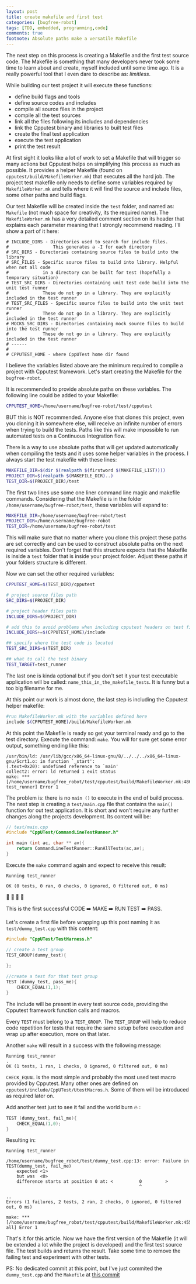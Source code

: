 ```yaml
---
layout: post
title: create makefile and first test
categories: [bugfree-robot]
tags: [TDD, embedded, programming,code]
comments: true
footnote: Absolute paths make a versatile Makefile
---
```


The next step on this process is creating a Makefile and the first test source code. The Makefile is something that many developers never took some time to learn about and create, myself included until some time ago. It is a really powerful tool that I even dare to describe as: *limitless*. 

While building our test project it will execute these functions:
- define build flags and tools
- define source codes and includes
- compile all source files in the project
- compile all the test sources
- link all the files following its includes and dependencies
- link the Cpputest binary and libraries to built test files
- create the final test application
- execute the test application
- print the test result

<!--more-->

At first sight it looks like a lot of work to set a Makefile that will trigger so many actions but Cpputest helps on simplifying this process as much as possible. It provides a helper Makefile (found on `cpputest/build/MakefileWorker.mk`) that executes all the hard job. The project test makefile only needs to define some variables required by `MakefileWorker.mk` and tells where it will find the source and include files, some other paths and build flags. 

Our test Makefile will be created inside the `test` folder, and named as: `Makefile` (not much space for creativity, its the required name). The `MakefileWorker.mk` has a very detailed comment section on its header that explains each parameter meaning that I strongly recommend reading. I'll show a part of it here:

```make
# INCLUDE_DIRS - Directories used to search for include files.
#                 This generates a -I for each directory
# SRC_DIRS - Directories containing source files to build into the library
# SRC_FILES - Specific source files to build into library. Helpful when not all code
#             in a directory can be built for test (hopefully a temporary situation)
# TEST_SRC_DIRS - Directories containing unit test code build into the unit test runner
#             These do not go in a library. They are explicitly included in the test runner
# TEST_SRC_FILES - Specific source files to build into the unit test runner
#             These do not go in a library. They are explicitly included in the test runner
# MOCKS_SRC_DIRS - Directories containing mock source files to build into the test runner
#             These do not go in a library. They are explicitly included in the test runner
# ------
#
# CPPUTEST_HOME - where CppUTest home dir found
```

I believe the variables listed above are the minimum required to compile a project with Cpputest framework. Let's start creating the Makefile for the `bugfree-robot`. 

It is recommended to provide absolute paths on these variables. The following line could be added to your Makefile:

```bash
CPPUTEST_HOME=/home/username/bugfree-robot/test/cpputest
```

BUT this is NOT recommended. Anyone else that clones this project, even you cloning it in somewhere else, will receive an infinite number of errors when trying to build the tests. Paths like this will make impossible to run automated tests on a Continuous Integration flow.

There is a way to use absolute paths that will get updated automatically when compiling the tests and it uses some helper variables in the process. I always start the test makefile with these lines:

```bash
MAKEFILE_DIR=$(dir $(realpath $(firstword $(MAKEFILE_LIST))))
PROJECT_DIR=$(realpath $(MAKEFILE_DIR)..)
TEST_DIR=$(PROJECT_DIR)/test
```

The first two lines use some one liner command line magic and makefile commands. Considering that the Makefile is in the folder `/home/username/bugfree-robot/test`, these variables will expand to:

```bash
MAKEFILE_DIR=/home/username/bugfree-robot/test
PROJECT_DIR=/home/username/bugfree-robot
TEST_DIR=/home/username/bugfree-robot/test
```
This will make sure that no matter where you clone this project these paths are set correctly and can be used to construct absolute paths on the next required variables. Don't forget that this structure expects that the Makefile is inside a `test` folder that is inside your project folder. Adjust these paths if your folders structure is different. 

Now we can set the other required variables:


```bash
CPPUTEST_HOME=$(TEST_DIR)/cpputest

# project source files path
SRC_DIRS=$(PROJECT_DIR)

# project header files path
INCLUDE_DIRS=$(PROJECT_DIR)

# add this to avoid problems when including cpputest headers on test files
INCLUDE_DIRS+=$(CPPUTEST_HOME)/include

## specify where the test code is located
TEST_SRC_DIRS=$(TEST_DIR)

## what to call the test binary
TEST_TARGET=test_runner
```

The last one is kinda optional but if you don't set it your test executable application will be called: `name_this_in_the_makefile_tests`. It is funny but a too big filename for me.

At this point our work is almost done, the last step is including the Cpputest helper makefile:

```bash
#run MakefileWorker.mk with the variables defined here
include $(CPPUTEST_HOME)/build/MakefileWorker.mk
```

At this point the Makefile is ready so get your terminal ready and go to the test directory. Execute the command: `make`. You will for sure get some error output, something ending like this:

```
/usr/bin/ld: /usr/lib/gcc/x86_64-linux-gnu/8/../../../x86_64-linux-gnu/Scrt1.o: in function `_start':
(.text+0x20): undefined reference to `main'
collect2: error: ld returned 1 exit status
make: *** [/home/username/bugfree_robot/test/cpputest/build/MakefileWorker.mk:486: test_runner] Error 1
```

The problem is: there is no `main ()` to execute in the end of build process. The next step is creating a `test/main.cpp` file that contains the `main()` function for out test application. It is short and won't require any further changes along the projects development. Its content will be:

```c
// test/main.cpp
#include "CppUTest/CommandLineTestRunner.h"

int main (int ac, char ** av){
    return CommandLineTestRunner::RunAllTests(ac,av);
}
```

Execute the `make` command again and expect to receive this result:

```
Running test_runner

OK (0 tests, 0 ran, 0 checks, 0 ignored, 0 filtered out, 0 ms)
```

:tada: :tada: :tada: :tada: 

This is the first successful CODE :arrow_right: MAKE :arrow_right: RUN TEST :arrow_right: PASS. 

Let's create a first file before wrapping up this post naming it as `test/dummy_test.cpp` with this content:

```c
#include "CppUTest/TestHarness.h"

// create a test group
TEST_GROUP(dummy_test){
   
};

//create a test for that test group
TEST (dummy_test, pass_me){
    CHECK_EQUAL(1,1);
}
```

The include will be present in every test source code, providing the Cpputest framework function calls and macros. 

Every `TEST` must belong to a `TEST_GROUP`. The `TEST_GROUP` will help to reduce code repetition for tests that require the same setup before execution and wrap up after execution, more on that later. 

Another `make` will result in a success with the following message:

```
Running test_runner
.
OK (1 tests, 1 ran, 1 checks, 0 ignored, 0 filtered out, 0 ms)
```

`CHECK_EQUAL` is the most simple and probably the most used test macro provided by Cpputest. Many other ones are defined on `cpputest/include/CppUTest/UtestMacros.h`. Some of them will be introduced as required later on.

Add another test just to see it fail and the world burn :fire: :

```c
TEST (dummy_test, fail_me){
    CHECK_EQUAL(1,0);
}
```

Resulting in:

```
Running test_runner

/home/username/bugfree_robot/test/dummy_test.cpp:13: error: Failure in TEST(dummy_test, fail_me)
    expected <1>
    but was  <0>
    difference starts at position 0 at: <          0         >
                                                   ^

..
Errors (1 failures, 2 tests, 2 ran, 2 checks, 0 ignored, 0 filtered out, 0 ms)

make: *** [/home/username/bugfree_robot/test/cpputest/build/MakefileWorker.mk:455: all] Error 1
```

That's it for this article. Now we have the first version of the Makefile (it will be extended a lot while the project is developed) and the first test source file. The test builds and returns the result. Take some time to remove the failing test and experiment with other tests.

PS: No dedicated commit at this point, but I've just commited the `dummy_test.cpp` and the `Makefile` at [this commit](https://github.com/matheusmbar/bugfree_robot/tree/d5bf31274186e49881a2dd85808058ba82abfbd1)
